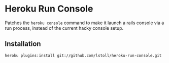 # Heroku Run Console

Patches the `heroku console` command to make it launch a rails console via a run process, instead of the current hacky console setup.

## Installation

    heroku plugins:install git://github.com/lstoll/heroku-run-console.git
